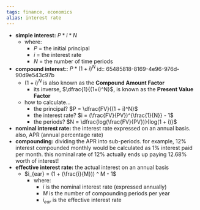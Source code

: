 ```yaml
---
tags: finance, economics
alias: interest rate
---
```


- **simple interest:** $P * i * N$
	- where:
		- $P$ = the initial principal
		- $i$ = the interest rate
		- $N$ = the number of time periods
- **compound interest:**: $P * (1 + i)^N$
  id:: 65485818-8169-4e96-976d-90d9e543c97b
	- $(1+i)^N$ is also known as the **Compound Amount Factor**
		- its inverse, $\dfrac{1}{(1+i)^N}$, is known as the **Present Value Factor**
	- how to calculate...
		- the principal? $P = \dfrac{FV}{(1 + i)^N}$
		- the interest rate? $i = (\frac{FV}{PV})^{\frac{1}{N}} - 1$
		- the periods? $N = \dfrac{log(\frac{FV}{PV})}{log(1 + i)}$
- **nominal interest rate:** the interest rate expressed on an annual basis. also, APR (annual percentage rate)
- **compounding:** dividing the APR into sub-periods. for example, 12% interest compounded monthly would be calculated as 1% interest paid per month. this nominal rate of 12% actually ends up paying 12.68% worth of interest!
- **effective interest rate:** the actual interest on an annual basis
	- $i_{ear} = (1 + (\frac{i}{M})) ^ M - 1$
		- where:
			- $i$ is the nominal interest rate (expressed annually)
			- $M$ is the number of compounding periods per year
			- $i_{ear}$ is the effective interest rate